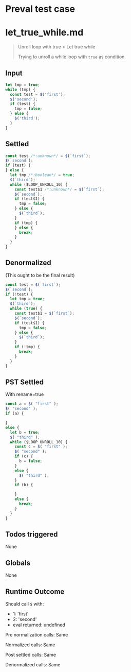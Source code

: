 # Preval test case

# let_true_while.md

> Unroll loop with true > Let true while
>
> Trying to unroll a while loop with `true` as condition.

## Input

`````js filename=intro
let tmp = true;
while (tmp) {
  const test = $('first');
  $('second');
  if (test) {
    tmp = false;
  } else {
    $('third');
  }
}
`````


## Settled


`````js filename=intro
const test /*:unknown*/ = $(`first`);
$(`second`);
if (test) {
} else {
  let tmp /*:boolean*/ = true;
  $(`third`);
  while ($LOOP_UNROLL_10) {
    const test$1 /*:unknown*/ = $(`first`);
    $(`second`);
    if (test$1) {
      tmp = false;
    } else {
      $(`third`);
    }
    if (tmp) {
    } else {
      break;
    }
  }
}
`````


## Denormalized
(This ought to be the final result)

`````js filename=intro
const test = $(`first`);
$(`second`);
if (!test) {
  let tmp = true;
  $(`third`);
  while (true) {
    const test$1 = $(`first`);
    $(`second`);
    if (test$1) {
      tmp = false;
    } else {
      $(`third`);
    }
    if (!tmp) {
      break;
    }
  }
}
`````


## PST Settled
With rename=true

`````js filename=intro
const a = $( "first" );
$( "second" );
if (a) {

}
else {
  let b = true;
  $( "third" );
  while ($LOOP_UNROLL_10) {
    const c = $( "first" );
    $( "second" );
    if (c) {
      b = false;
    }
    else {
      $( "third" );
    }
    if (b) {

    }
    else {
      break;
    }
  }
}
`````


## Todos triggered


None


## Globals


None


## Runtime Outcome


Should call `$` with:
 - 1: 'first'
 - 2: 'second'
 - eval returned: undefined

Pre normalization calls: Same

Normalized calls: Same

Post settled calls: Same

Denormalized calls: Same

